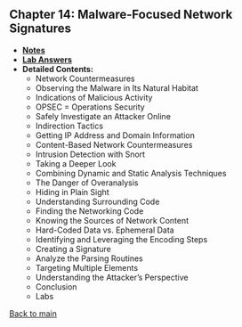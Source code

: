 ## Chapter 14: Malware-Focused Network Signatures

- **[Notes](notes.md)**
- **[Lab Answers](lab.md)**
- **Detailed Contents:**
  - Network Countermeasures
  - Observing the Malware in Its Natural Habitat
  - Indications of Malicious Activity
  - OPSEC = Operations Security
  - Safely Investigate an Attacker Online
  - Indirection Tactics
  - Getting IP Address and Domain Information
  - Content-Based Network Countermeasures
  - Intrusion Detection with Snort
  - Taking a Deeper Look
  - Combining Dynamic and Static Analysis Techniques
  - The Danger of Overanalysis
  - Hiding in Plain Sight
  - Understanding Surrounding Code
  - Finding the Networking Code
  - Knowing the Sources of Network Content
  - Hard-Coded Data vs. Ephemeral Data
  - Identifying and Leveraging the Encoding Steps
  - Creating a Signature
  - Analyze the Parsing Routines
  - Targeting Multiple Elements
  - Understanding the Attacker’s Perspective
  - Conclusion
  - Labs

[Back to main](https://github.com/rot0xd/Practical-Malware-Analysis/blob/master/README.md)
